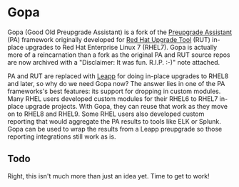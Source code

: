 # Gopa

Gopa (Good Old Preupgrade Assistant) is a fork of the [Preupgrade Assistant](https://github.com/upgrades-migrations/preupgrade-assistant) (PA) framework originally developed for [Red Hat Upgrade Tool](https://github.com/upgrades-migrations/redhat-upgrade-tool) (RUT) in-place upgrades to Red Hat Enterprise Linux 7 (RHEL7). Gopa is actually more of a reincarnation than a fork as the original PA and RUT source repos are now archived with a "Disclaimer: It was fun. R.I.P. :-)" note attached.

PA and RUT are replaced with [Leapp](https://leapp.readthedocs.io/en/latest/) for doing in-place upgrades to RHEL8 and later, so why do we need Gopa now? The answer lies in one of the PA frameworks's best features: its support for dropping in custom modules. Many RHEL users developed custom modules for their RHEL6 to RHEL7 in-place upgrade projects. With Gopa, they can reuse that work as they move on to RHEL8 and RHEL9. Some RHEL users also developed custom reporting that would aggregate the PA results to tools like ELK or Splunk. Gopa can be used to wrap the results from a Leapp preupgrade so those reporting integrations still work as is.

## Todo

Right, this isn't much more than just an idea yet. Time to get to work!
